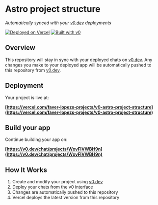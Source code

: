 # Astro project structure

*Automatically synced with your [v0.dev](https://v0.dev) deployments*

[![Deployed on Vercel](https://img.shields.io/badge/Deployed%20on-Vercel-black?style=for-the-badge&logo=vercel)](https://vercel.com/faver-lopezs-projects/v0-astro-project-structure)
[![Built with v0](https://img.shields.io/badge/Built%20with-v0.dev-black?style=for-the-badge)](https://v0.dev/chat/projects/WxvFlVWBH9n)

## Overview

This repository will stay in sync with your deployed chats on [v0.dev](https://v0.dev).
Any changes you make to your deployed app will be automatically pushed to this repository from [v0.dev](https://v0.dev).

## Deployment

Your project is live at:

**[https://vercel.com/faver-lopezs-projects/v0-astro-project-structure](https://vercel.com/faver-lopezs-projects/v0-astro-project-structure)**

## Build your app

Continue building your app on:

**[https://v0.dev/chat/projects/WxvFlVWBH9n](https://v0.dev/chat/projects/WxvFlVWBH9n)**

## How It Works

1. Create and modify your project using [v0.dev](https://v0.dev)
2. Deploy your chats from the v0 interface
3. Changes are automatically pushed to this repository
4. Vercel deploys the latest version from this repository
